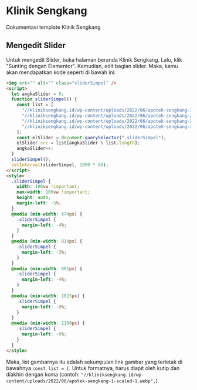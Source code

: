 # Klinik Sengkang

Dokumentasi template Klinik Sengkang

## Mengedit Slider

Untuk mengedit Slider, buka halaman beranda Klinik Sengkang. Lalu, klik "Sunting dengan Elementor". Kemudian, edit bagian slider. Maka, kamu akan mendapatkan kode seperti di bawah ini:

```html
<img src="" alt="" class="sliderSimpel" />
<script>
  let angkaSlider = 0;
  function sliderSimpel() {
    const list = [
      "//kliniksengkang.id/wp-content/uploads/2022/06/apotek-sengkang-1-scaled-1.webp",
      "//kliniksengkang.id/wp-content/uploads/2022/06/apotek-sengkang-2-scaled-1.webp",
      "//kliniksengkang.id/wp-content/uploads/2022/06/apotek-sengkang-3-scaled-1.webp",
      "//kliniksengkang.id/wp-content/uploads/2022/06/apotek-sengkang-4-scaled-1.webp",
    ];
    const elSlider = document.querySelector(".sliderSimpel");
    elSlider.src = list[angkaSlider % list.length];
    angkaSlider++;
  }
  sliderSimpel();
  setInterval(sliderSimpel, 1000 * 60);
</script>
<style>
  .sliderSimpel {
    width: 100vw !important;
    max-width: 100vw !important;
    height: auto;
    margin-left: -5%;
  }
  @media (min-width: 674px) {
    .sliderSimpel {
      margin-left: -4%;
    }
  }
  @media (min-width: 814px) {
    .sliderSimpel {
      margin-left: -3%;
    }
  }
  @media (min-width: 881px) {
    .sliderSimpel {
      margin-left: -4%;
    }
  }
  @media (min-width: 1025px) {
    .sliderSimpel {
      margin-left: -8%;
    }
  }
  @media (min-width: 1100px) {
    .sliderSimpel {
      margin-left: -6%;
    }
  }
</style>
```

Maka, list gambarnya itu adalah sekumpulan link gambar yang terletak di bawahnya `const list = [`. Untuk formatnya, harus diapit oleh kutip dan diakhiri dengan koma (contoh: `"//kliniksengkang.id/wp-content/uploads/2022/06/apotek-sengkang-1-scaled-1.webp",`).

<!-- blog start -->
<!-- blog end -->

